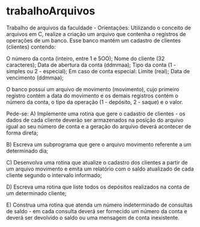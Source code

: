 # trabalhoArquivos
Trabalho de arquivos da faculdade - Orientações:
Utilizando o conceito de arquivos em C, realize a criação um arquivo que contenha o registros de operações de um banco. 
Esse banco mantém um cadastro de clientes (clientes) contendo:

O número da conta (inteiro, entre 1 e 5OO); 
Nome do cliente (32 caracteres); 
Data de abertura da conta (ddmmaa); 
Tipo da conta (1 - simples ou 2 - especial); 
Em caso de conta especial:
Limite (real);
Data de vencimento (ddmmaa);

O banco possui um arquivo de movimento (movimento), cujo primeiro registro contém a data do movimento e os demais registros contém o número da conta, o tipo da operação (1 - depósito, 2 - saque) e o valor. 

Pede-se:
A) Implemente uma rotina que gere o cadastro de clientes - os dados de cada cliente deverão ser armazenados na posição do arquivo igual ao seu número de conta e a geração do arquivo deverá acontecer de forma direta;

B) Escreva um subprograma que gere o arquivo movimento referente a um determinado dia;

C) Desenvolva uma rotina que atualize o cadastro dos clientes a partir de um arquivo movimento e emita um relatório com o saldo atualizado de cada cliente segundo o intervalo informado;

D) Escreva uma rotina que liste todos os depósitos realizados na conta de um determinado cliente;

E) Construa uma rotina que atenda um número indeterminado de consultas de saldo - em cada consulta deverá ser fornecido um número da conta e deverá ser devolvido o saldo ou uma mensagem de conta inexistente.
